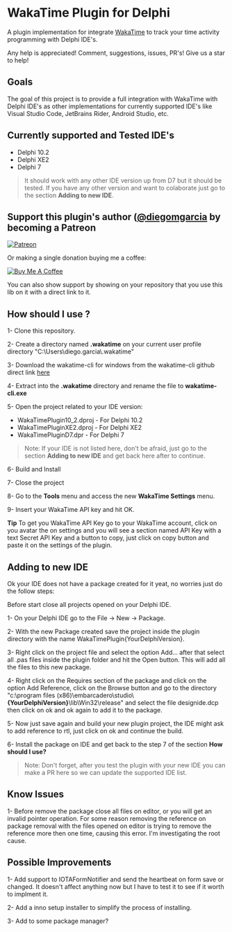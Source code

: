 # WakaTime Plugin for Delphi

A plugin implementation for integrate [WakaTime](https://wakatime.com) to track your time activity programming with Delphi IDE's.

Any help is appreciated! Comment, suggestions, issues, PR's! Give us a star to help!

## Goals

The goal of this project is to provide a full integration with WakaTime with Delphi IDE's as other implementations for currently supported IDE's like Visual Studio Code, JetBrains Rider, Android Studio, etc.

## Currently supported and Tested IDE's

- Delphi 10.2
- Delphi XE2
- Delphi 7

> It should work with any other IDE version up from D7 but it should be tested. If you have any other version and want to colaborate just go to the section **Adding to new IDE**. 

## Support this plugin's author ([@diegomgarcia](https://github.com/diegomgarcia]) by becoming a Patreon

[![Patreon](https://c5.patreon.com/external/logo/become_a_patron_button.png)](https://www.patreon.com/dmgarcia)

Or making a single donation buying me a coffee:

[![Buy Me A Coffee](https://user-images.githubusercontent.com/835641/60540201-fcd7fa00-9ce4-11e9-87ec-1e98568e9f58.png)](https://www.buymeacoffee.com/dmgarcia)

You can also show support by showing on your repository that you use this lib on it with a direct link to it.

## How should I use ?

1- Clone this repository.

2- Create a directory named **.wakatime** on your current user profile directory "C:\Users\diego.garcia\\.wakatime"

3- Download the wakatime-cli for windows from the wakatime-cli github direct link [here](https://github.com/wakatime/wakatime-cli/releases/download/v1.73.1/wakatime-cli-windows-386.zip) 

4- Extract into the **.wakatime** directory and rename the file to **wakatime-cli.exe**

5- Open the project related to your IDE version: 

- WakaTimePlugin10_2.dproj - For Delphi 10.2
- WakaTimePluginXE2.dproj  - For Delphi XE2 
- WakaTimePluginD7.dpr     - For Delphi 7

> Note: If your IDE is not listed here, don't be afraid, just go to the section **Adding to new IDE** and get back here after to continue.

6- Build and Install

7- Close the project

8- Go to the **Tools** menu and access the new **WakaTime Settings** menu.

9- Insert your WakaTime API key and hit OK.

**Tip** To get you WakaTime API Key go to your WakaTime account, click on you avatar the on settings and you will see a section named API Key with a text Secret API Key and a button to copy, just click on copy button and paste it on the settings of the plugin.


## Adding to new IDE

Ok your IDE does not have a package created for it yeat, no worries just do the follow steps:

Before start close all projects opened on your Delphi IDE.

1- On your Delphi IDE go to the File -> New -> Package. 

2- With the new Package created save the project inside the plugin directory with the name WakaTimePlugin{YourDelphiVersion}.

3- Right click on the project file and select the option Add... after that select all .pas files inside the plugin folder and hit the Open button. This will add all the files to this new package. 

4- Right click on the Requires section of the package and click on the option Add Reference, click on the Browse button and go to the directory "c:\program files (x86)\embarcadero\studio\\**{YourDelphiVersion}**\lib\Win32\release" and select the file designide.dcp then click on ok and ok again to add it to the package.

5- Now just save again and build your new plugin project, the IDE might ask to add reference to rtl, just click on ok and continue the build.

6- Install the package on IDE and get back to the step 7 of the section **How should I use?**

> Note: Don't forget, after you test the plugin with your new IDE you can make a PR here so we can update the supported IDE list.


## Know Issues

1- Before remove the package close all files on editor, or you will get an invalid pointer operation. For some reason removing the reference on package removal with the files opened on editor is trying to remove the reference more then one time, causing this error. I'm investigating the root cause.

## Possible Improvements

1- Add support to IOTAFormNotifier and send the heartbeat on form save or changed. It doesn't affect anything now but I have to test it to see if it worth to implment it.

2- Add a inno setup installer to simplify the process of installing. 

3- Add to some package manager?
